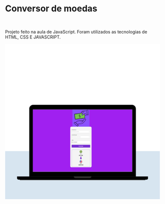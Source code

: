 <h1>Conversor de moedas</h1>
<br>
<p>Projeto feito na aula de JavaScript. 
  Foram utilizados as tecnologias de HTML, CSS E JAVASCRIPT.</p>
  <img src= https://github.com/alexiadev10/projeto-calculadora/blob/main/assets/New%20Website%20Blue%20Mockup%20Instagram%20-%20Laptop.png?raw=true </img>
